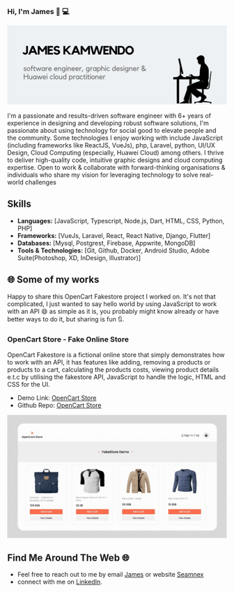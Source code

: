 ### Hi, I'm James 👋 💻

![](https://github.com/James-kamwendo/James-kamwendo/blob/main/James%20Kamwendo%20(1).png)

I'm a passionate and results-driven software engineer with 6+ years of experience in designing and developing robust software solutions, I'm passionate about using technology for social good to elevate people and the community. Some technologies I enjoy working with include JavaScript (including frameworks like ReactJS, VueJs), php, Laravel, python, UI/UX Design, Cloud Computing (especially, Huawei Cloud) among others. I thrive to deliver high-quality code, intuitive graphic designs and cloud computing expertise. Open to work & collaborate with forward-thinking organisations & individuals who share my vision for leveraging technology to solve real-world challenges 

## Skills

- **Languages:** [JavaScript, Typescript, Node.js, Dart, HTML, CSS, Python, PHP]
- **Frameworks:** [VueJs, Laravel, React, React Native, Django, Flutter]
- **Databases:** [Mysql, Postgrest, Firebase, Appwrite, MongoDB]
- **Tools & Technologies:** [Git, Github, Docker, Android Studio, Adobe Suite(Photoshop, XD, InDesign, Illustrator)]

## 🌐 Some of my works

Happy to share this OpenCart Fakestore project I worked on. It's not that complicated, I just wanted to say hello world by using JavaScript to work with an API 😄 as simple as it is, you probably might know already or have better ways to do it, but sharing is fun 🔃.

### OpenCart Store - Fake Online Store

OpenCart Fakestore is a fictional online store that simply demonstrates how to work with an API, it has features like adding, removing a products or products to a cart, calculating the products costs, viewing product details e.t.c by utilising the fakestore API, JavaScript to handle the logic, HTML and CSS for the UI.

- Demo Link: [OpenCart Store](https://opencart-fakestore.000webhostapp.com/)
- Github Repo: [OpenCart Store](https://github.com/James-kamwendo/opencart)

![OpenCart Store](https://github.com/James-kamwendo/opencart/blob/master/opencart-fs.gif)

## Find Me Around The Web 🌐
- Feel free to reach out to me by email [James](jameskamwendo226@gmail.com) or website [Seamnex](https://seamnex.rf.gd)
- connect with me on [LinkedIn](https://linkedin/in/james-kamwendo).


<!--
<--![Anurag's GitHub stats](https://github-readme-stats.vercel.app/api?username=James-kamwendo&show_icons=true&bg_color=00000000)
**James-kamwendo/James-kamwendo** is a ✨ _special_ ✨ repository because its `README.md` (this file) appears on your GitHub profile.

Here are some ideas to get you started:

- 🔭 I’m currently working on ...
- 🌱 I’m currently learning ...
- 👯 I’m looking to collaborate on ...
- 🤔 I’m looking for help with ...
- 💬 Ask me about ...
- 📫 How to reach me: ...
- 😄 Pronouns: ...
- ⚡ Fun fact: ...
-->

